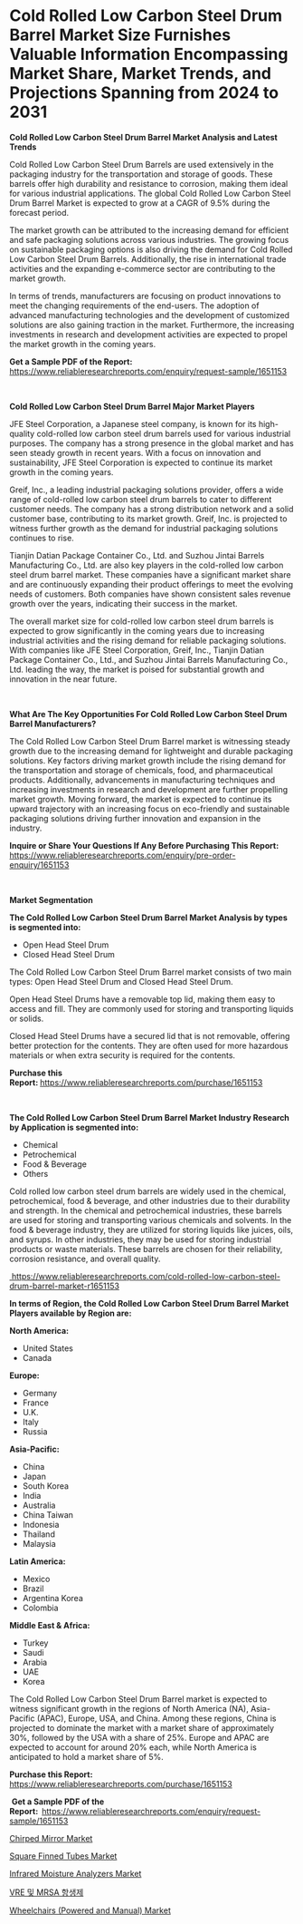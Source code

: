 <p><h1>Cold Rolled Low Carbon Steel Drum Barrel Market Size Furnishes Valuable Information Encompassing Market Share, Market Trends, and Projections Spanning from 2024 to 2031</h1></p><p><strong>Cold Rolled Low Carbon Steel Drum Barrel Market Analysis and Latest Trends</strong></p>
<p><p>Cold Rolled Low Carbon Steel Drum Barrels are used extensively in the packaging industry for the transportation and storage of goods. These barrels offer high durability and resistance to corrosion, making them ideal for various industrial applications. The global Cold Rolled Low Carbon Steel Drum Barrel Market is expected to grow at a CAGR of 9.5% during the forecast period.</p><p>The market growth can be attributed to the increasing demand for efficient and safe packaging solutions across various industries. The growing focus on sustainable packaging options is also driving the demand for Cold Rolled Low Carbon Steel Drum Barrels. Additionally, the rise in international trade activities and the expanding e-commerce sector are contributing to the market growth.</p><p>In terms of trends, manufacturers are focusing on product innovations to meet the changing requirements of the end-users. The adoption of advanced manufacturing technologies and the development of customized solutions are also gaining traction in the market. Furthermore, the increasing investments in research and development activities are expected to propel the market growth in the coming years.</p></p>
<p><strong>Get a Sample PDF of the Report:&nbsp;</strong> <a href="https://www.reliableresearchreports.com/enquiry/request-sample/1651153">https://www.reliableresearchreports.com/enquiry/request-sample/1651153</a></p>
<p>&nbsp;</p>
<p><strong>Cold Rolled Low Carbon Steel Drum Barrel Major Market Players</strong></p>
<p><p>JFE Steel Corporation, a Japanese steel company, is known for its high-quality cold-rolled low carbon steel drum barrels used for various industrial purposes. The company has a strong presence in the global market and has seen steady growth in recent years. With a focus on innovation and sustainability, JFE Steel Corporation is expected to continue its market growth in the coming years.</p><p>Greif, Inc., a leading industrial packaging solutions provider, offers a wide range of cold-rolled low carbon steel drum barrels to cater to different customer needs. The company has a strong distribution network and a solid customer base, contributing to its market growth. Greif, Inc. is projected to witness further growth as the demand for industrial packaging solutions continues to rise.</p><p>Tianjin Datian Package Container Co., Ltd. and Suzhou Jintai Barrels Manufacturing Co., Ltd. are also key players in the cold-rolled low carbon steel drum barrel market. These companies have a significant market share and are continuously expanding their product offerings to meet the evolving needs of customers. Both companies have shown consistent sales revenue growth over the years, indicating their success in the market.</p><p>The overall market size for cold-rolled low carbon steel drum barrels is expected to grow significantly in the coming years due to increasing industrial activities and the rising demand for reliable packaging solutions. With companies like JFE Steel Corporation, Greif, Inc., Tianjin Datian Package Container Co., Ltd., and Suzhou Jintai Barrels Manufacturing Co., Ltd. leading the way, the market is poised for substantial growth and innovation in the near future.</p></p>
<p>&nbsp;</p>
<p><strong>What Are The Key Opportunities For Cold Rolled Low Carbon Steel Drum Barrel Manufacturers?</strong></p>
<p><p>The Cold Rolled Low Carbon Steel Drum Barrel market is witnessing steady growth due to the increasing demand for lightweight and durable packaging solutions. Key factors driving market growth include the rising demand for the transportation and storage of chemicals, food, and pharmaceutical products. Additionally, advancements in manufacturing techniques and increasing investments in research and development are further propelling market growth. Moving forward, the market is expected to continue its upward trajectory with an increasing focus on eco-friendly and sustainable packaging solutions driving further innovation and expansion in the industry.</p></p>
<p><strong>Inquire or Share Your Questions If Any Before Purchasing This Report:</strong> <a href="https://www.reliableresearchreports.com/enquiry/pre-order-enquiry/1651153">https://www.reliableresearchreports.com/enquiry/pre-order-enquiry/1651153</a></p>
<p>&nbsp;</p>
<p><strong>Market Segmentation</strong></p>
<p><strong>The Cold Rolled Low Carbon Steel Drum Barrel Market Analysis by types is segmented into:</strong></p>
<p><ul><li>Open Head Steel Drum</li><li>Closed Head Steel Drum</li></ul></p>
<p><p>The Cold Rolled Low Carbon Steel Drum Barrel market consists of two main types: Open Head Steel Drum and Closed Head Steel Drum. </p><p>Open Head Steel Drums have a removable top lid, making them easy to access and fill. They are commonly used for storing and transporting liquids or solids.</p><p>Closed Head Steel Drums have a secured lid that is not removable, offering better protection for the contents. They are often used for more hazardous materials or when extra security is required for the contents.</p></p>
<p><strong>Purchase this Report:&nbsp;</strong><a href="https://www.reliableresearchreports.com/purchase/1651153">https://www.reliableresearchreports.com/purchase/1651153</a></p>
<p>&nbsp;</p>
<p><strong>The Cold Rolled Low Carbon Steel Drum Barrel Market Industry Research by Application is segmented into:</strong></p>
<p><ul><li>Chemical</li><li>Petrochemical</li><li>Food & Beverage</li><li>Others</li></ul></p>
<p><p>Cold rolled low carbon steel drum barrels are widely used in the chemical, petrochemical, food & beverage, and other industries due to their durability and strength. In the chemical and petrochemical industries, these barrels are used for storing and transporting various chemicals and solvents. In the food & beverage industry, they are utilized for storing liquids like juices, oils, and syrups. In other industries, they may be used for storing industrial products or waste materials. These barrels are chosen for their reliability, corrosion resistance, and overall quality.</p></p>
<p><a href="https://www.reliableresearchreports.com/cold-rolled-low-carbon-steel-drum-barrel-market-r1651153">&nbsp;https://www.reliableresearchreports.com/cold-rolled-low-carbon-steel-drum-barrel-market-r1651153</a></p>
<p><strong>In terms of Region, the Cold Rolled Low Carbon Steel Drum Barrel Market Players available by Region are:</strong></p>
<p>
    <p> <strong> North America: </strong>
        <ul>
            <li>United States</li>
            <li>Canada</li>
        </ul>
        </p> 
    <p> <strong> Europe: </strong>
        <ul>
            <li>Germany</li>
            <li>France</li>
            <li>U.K.</li>
            <li>Italy</li>
            <li>Russia</li>
        </ul>
        </p> 
    <p> <strong> Asia-Pacific: </strong>
        <ul>
            <li>China</li>
            <li>Japan</li>
            <li>South Korea</li>
            <li>India</li>
            <li>Australia</li>
            <li>China Taiwan</li>
            <li>Indonesia</li>
            <li>Thailand</li>
            <li>Malaysia</li>
        </ul>
        </p> 
    <p> <strong> Latin America: </strong>
        <ul>
            <li>Mexico</li>
            <li>Brazil</li>
            <li>Argentina Korea</li>
            <li>Colombia</li>
        </ul>
        </p> 
    <p> <strong> Middle East & Africa: </strong>
        <ul>
            <li>Turkey</li>
            <li>Saudi</li>
            <li>Arabia</li>
            <li>UAE</li>
            <li>Korea</li>
        </ul>
    </p>
    </p>
<p><p>The Cold Rolled Low Carbon Steel Drum Barrel market is expected to witness significant growth in the regions of North America (NA), Asia-Pacific (APAC), Europe, USA, and China. Among these regions, China is projected to dominate the market with a market share of approximately 30%, followed by the USA with a share of 25%. Europe and APAC are expected to account for around 20% each, while North America is anticipated to hold a market share of 5%.</p></p>
<p><strong>Purchase this Report: </strong><a href="https://www.reliableresearchreports.com/purchase/1651153">https://www.reliableresearchreports.com/purchase/1651153</a></p>
<p>&nbsp;<strong>Get a Sample PDF of the Report:&nbsp;&nbsp;</strong><a href="https://www.reliableresearchreports.com/enquiry/request-sample/1651153">https://www.reliableresearchreports.com/enquiry/request-sample/1651153</a></p>
<p><strong></strong></p>
<p><p><a href="https://medium.com/@joshavis90/global-chirped-mirror-market-focus-on-application-end-use-industry-type-equipment-and-region-55217ef3e08a">Chirped Mirror Market</a></p><p><a href="https://github.com/perkinscortes152/Market-Research-Report-List-1/blob/main/square-finned-tubes-market.md">Square Finned Tubes Market</a></p><p><a href="https://github.com/PinkieRau13/Market-Research-Report-List-1/blob/main/infrared-moisture-analyzers-market.md">Infrared Moisture Analyzers Market</a></p><p><a href="https://github.com/laholand/Market-Research-Report-List-4/blob/main/5971569127341.md">VRE 및 MRSA 항생제</a></p><p><a href="https://medium.com/@caseywiza1946/wheelchairs-powered-and-manual-market-forecasts-market-trends-and-impact-analysis-2024-2031-981298c4a24e">Wheelchairs (Powered and Manual) Market</a></p></p>